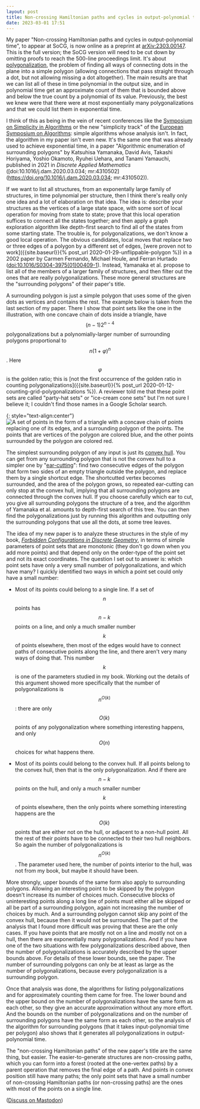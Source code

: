 ```yaml
---
layout: post
title: Non-crossing Hamiltonian paths and cycles in output-polynomial time
date: 2023-03-01 17:51
---
```

My paper "Non-crossing Hamiltonian paths and cycles in output-polynomial time", to appear at SoCG, is now online as a preprint at [arXiv:2303.00147](https://arxiv.org/abs/2303.00147). This is the full version; the SoCG version will need to be cut down by omitting proofs to reach the 500-line proceedings limit. It's about [polygonalization](https://en.wikipedia.org/wiki/Polygonalization), the problem of finding all ways of connecting dots in the plane into a simple polygon (allowing connections that pass straight through a dot, but not allowing missing a dot altogether). The main results are that we can list all of these in time polynomial in the output size, and in polynomial time get an approximate count of them that is bounded above and below the true count by a polynomial of its value. Previously, the best we knew were that there were at most exponentially many polygonalizations and that we could list them in exponential time.

I think of this as being in the vein of recent conferences like the [Symposium on Simplicity in Algorithms](https://www.siam.org/conferences/cm/conference/sosa23) or the new "simplicity track" of the [European Symposium on Algorithms](http://esa-symposium.org/): simple algorithms whose analysis isn't. In fact, the algorithm in my paper isn't even new. It's the same one that was already used to achieve exponential time, in a paper "Algorithmic enumeration of surrounding polygons" by Katsuhisa Yamanaka, David Avis, Takashi Horiyama, Yoshio Okamoto, Ryuhei Uehara, and Tanami Yamauchi, published in 2021 in _Discrete Applied Mathematics_ ([doi:10.1016/j.dam.2020.03.034; mr:4310502](https://doi.org/10.1016/j.dam.2020.03.034; mr:4310502)).

If we want to list all structures, from an exponentally large family of structures, in time polynomial per structure, then I think there's really only one idea and a lot of elaboration on that idea. The idea is: describe your structures as the vertices of a large state space, with some sort of local operation for moving from state to state; prove that this local operation suffices to connect all the states together; and then apply a graph exploration algorithm like depth-first search to find all of the states from some starting state. The trouble is, for polygonalizations, we don't know a good local operation. The obvious candidates, local moves that replace two or three edges of a polygon by a different set of edges, [were proven not to work]({{site.baseurl}}{% post_url 2020-01-29-unflippable-polygon %}) in a 2002 paper by Carmen Fernando, Michael Houle, and Ferran Hurtado ([doi:10.1016/S0304-3975(01)00409-1](https://doi.org/10.1016%2FS0304-3975%2801%2900409-1)). Instead, Yamanaka et al. propose to list all of the members of a larger family of structures, and then filter out the ones that are really polygonalizations. These more general structures are the "surrounding polygons" of their paper's title.

A surrounding polygon is just a simple polygon that uses some of the given dots as vertices and contains the rest. The example below is taken from the last section of my paper. There I show that point sets like the one in the illustration, with one concave chain of dots inside a triangle, have $$(n-1)2^{n-4}$$ polygonalizations but a polynomially-larger number of surrounding polygons proportional to $$n(1+\varphi)^n$$. Here $$\varphi$$ is the golden ratio; this is [not the first occurrence of the golden ratio in counting polygonalizations]({{site.baseurl}}{% post_url 2020-01-12-counting-grid-polygonalizations %}). A reviewer told me that these point sets are called "party-hat sets" or "ice-cream cone sets" but I'm not sure I believe it; I couldn't find those names in a Google Scholar search.

{: style="text-align:center"}
![A set of points in the form of a triangle with a concave chain of points replacing one of its edges, and a surrounding polygon of the points. The points that are vertices of the polygon are colored blue, and the other points surrounded by the polygon are colored red.]({{site.baseurl}}/assets/2023/pseudotriangle.svg)

The simplest surrounding polygon of any input is just its [convex hull](https://en.wikipedia.org/wiki/Convex_hull). You can get from any surrounding polygon that is not the convex hull to a simpler one by "[ear-cutting](https://en.wikipedia.org/wiki/Two_ears_theorem)": find two consecutive edges of the polygon that form two sides of an empty triangle outside the polygon, and replace them by a single shortcut edge. The shortcutted vertex becomes surrounded, and the area of the polygon grows, so repeated ear-cutting can only stop at the convex hull, implying that all surrounding polygons are connected through the convex hull. If you choose carefully which ear to cut, you give all surrounding polygons the structure of a tree, and the algorithm of Yamanaka et al. amounts to depth-first search of this tree. You can then find the polygonalizations just by running this algorithm and outputting only the surrounding polygons that use all the dots, at some tree leaves.

The idea of my new paper is to analyze these structures in the style of my book, [_Forbidden Configurations in Discrete Geometry_](https://www.ics.uci.edu/~eppstein/forbidden/), in terms of simple parameters of point sets that are monotonic (they don't go down when you add more points) and that depend only on the order-type of the point set and not its exact coordinates. The question I set out to answer is: which point sets have only a very small number of polygonalizations, and which have many? I quickly identified two ways in which a point set could only have a small number:

* Most of its points could belong to a single line. If a set of $$n$$ points has $$n-k$$ points on a line, and only a much smaller number $$k$$ of points elsewhere, then most of the edges would have to connect paths of consecutive points along the line, and there aren't very many ways of doing that. This number $$k$$ is one of the parameters studied in my book. Working out the details of this argument showed more specifically that the number of polygonalizations is $$n^{O(k)}$$: there are only $$O(k)$$ points of any polygonalization where something interesting happens, and only $$O(n)$$ choices for what happens there.

* Most of its points could belong to the convex hull. If all points belong to the convex hull, then that is the only polygonalization. And if there are $$n-k$$ points on the hull, and only a much smaller number $$k$$ of points elsewhere, then the only points where something interesting happens are the $$O(k)$$ points that are either not on the hull, or adjacent to a non-hull point. All the rest of their points have to be connected to their two hull neighbors. So again the number of polygonalizations is $$n^{O(k)}$$. The parameter used here, the number of points interior to the hull, was not from my book, but maybe it should have been.

More strongly, upper bounds of the same form also apply to surrounding polygons. Allowing an interesting point to be skipped by the polygon doesn't increase its number of choices much. Consecutive blocks of uninteresting points along a long line of points must either all be skipped or all be part of a surrounding polygon, again not increasing the number of choices by much. And a surrounding polygon cannot skip any point of the convex hull, because then it would not be surrounded. The part of the analysis that I found more difficult was proving that these are the only cases. If you have points that are mostly not on a line and mostly not on a hull, then there are exponentially many polygonalizations. And if you have one of the two situations with few polygonalizations described above, then the number of polygonalizations is accurately described by the upper bounds above. For details of these lower bounds, see the paper. The number of surrounding polygons can only be at least as large as the number of polygonalizations, because every polygonalization is a surrounding polygon.

Once that analysis was done, the algorithms for listing polygonalizations and for approximately counting them came for free. The lower bound and the upper bound on the number of polygonalizations have the same form as each other, so they give an accurate approximation without any more effort. And the bounds on the number of polygonalizations and on the number of surrounding polygons have the same form as each other, so the analysis of the algorithm for surrounding polygons (that it takes input-polynomial time per polygon) also shows that it generates all polygonalizations in output-polynomial time.

The "non-crossing Hamiltonian paths" of the new paper's title are the same thing, but easier. The easier-to-generate structures are non-crossing paths, which you can form into a forest (rooted at the one-vertex paths) by a parent operation that removes the final edge of a path. And points in convex position still have many paths; the only point sets that have a small number of non-crossing Hamiltonian paths (or non-crossing paths) are the ones with most of the points on a single line.

([Discuss on Mastodon](https://mathstodon.xyz/@11011110/109951209389425592))